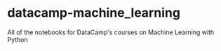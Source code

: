 # datacamp-machine_learning
All of the notebooks for DataCamp's courses on Machine Learning with Python
